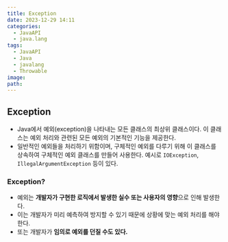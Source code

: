 ```yaml
---
title: Exception
date: 2023-12-29 14:11
categories:
  - JavaAPI
  - java.lang
tags:
  - JavaAPI
  - Java
  - javalang
  - Throwable
image: 
path:
---
```


## Exception
+ Java에서 예외(exception)을 나타내는 모든 클래스의 최상위 클래스이다. 이 클래스는 예외 처리와 관련된 모든 예외의 기본적인 기능을 제공한다.
+ 일반적인 예외들을 처리하기 위함이며, 구체적인 예외를 다루기 위해 이 클래스를 상속하여 구체적인 예외 클래스를 만들어 사용한다. 예시로 `IOException`, `IllegalArgumentException` 등이 있다.

### Exception?
+ 예외는 **개발자가 구현한 로직에서 발생한 실수 또는 사용자의 영향**으로 인해 발생한다.
+ 이는 개발자가 미리 예측하여 방지할 수 있기 때문에 상황에 맞는 예외 처리를 해야 한다.
+ 또는 개발자가 **임의로 예외를 던질 수도 있다.**
